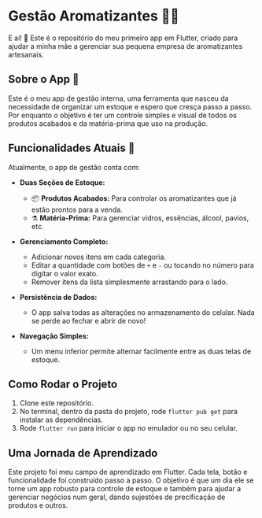 # Gestão Aromatizantes 🧪✨

E aí! 👋 Este é o repositório do meu primeiro app em Flutter, criado para ajudar a minha mãe a gerenciar sua pequena empresa de aromatizantes artesanais.

## Sobre o App 📱

Este é o meu app de gestão interna, uma ferramenta que nasceu da necessidade de organizar um estoque e espero que cresça passo a passo. Por enquanto o objetivo é ter um controle simples e visual de todos os produtos acabados e da matéria-prima que uso na produção.

## Funcionalidades Atuais 🚀

Atualmente, o app de gestão conta com:

* **Duas Seções de Estoque:**
  * 📦 **Produtos Acabados:** Para controlar os aromatizantes que já estão prontos para a venda.
  * ⚗️ **Matéria-Prima:** Para gerenciar vidros, essências, álcool, pavios, etc.

* **Gerenciamento Completo:**
  * Adicionar novos itens em cada categoria.
  * Editar a quantidade com botões de `+` e `-` ou tocando no número para digitar o valor exato.
  * Remover itens da lista simplesmente arrastando para o lado.

* **Persistência de Dados:**
  * O app salva todas as alterações no armazenamento do celular. Nada se perde ao fechar e abrir de novo!

* **Navegação Simples:**
  * Um menu inferior permite alternar facilmente entre as duas telas de estoque.

## Como Rodar o Projeto

1. Clone este repositório.
2. No terminal, dentro da pasta do projeto, rode `flutter pub get` para instalar as dependências.
3. Rode `flutter run` para iniciar o app no emulador ou no seu celular.

## Uma Jornada de Aprendizado

Este projeto foi meu campo de aprendizado em Flutter. Cada tela, botão e funcionalidade foi construído passo a passo. O objetivo é que um dia ele se torne um app robusto para controle de estoque e também para ajudar a gerenciar negócios num geral, dando sujestões de precificação de produtos e outros.